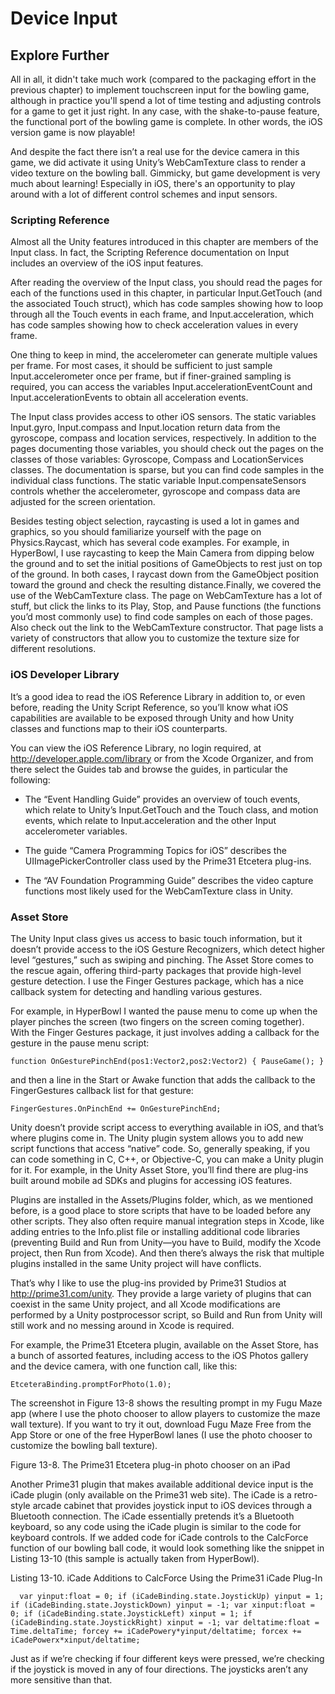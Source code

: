# Device Input

## Explore Further

All in all, it didn't take much work (compared to the packaging effort in the previous chapter) to implement touchscreen input for the bowling game, although in practice you'll spend a lot of time testing and adjusting controls for a game to get it just right. In any case, with the shake-to-pause feature, the functional port of the bowling game is complete. In other words, the iOS version game is now playable!

And despite the fact there isn’t a real use for the device camera in this game, we did activate it using Unity’s WebCamTexture class to render a video texture on the bowling ball. Gimmicky, but game development is very much about learning! Especially in iOS, there's an opportunity to play around with a lot of different control schemes and input sensors.

### Scripting Reference

Almost all the Unity features introduced in this chapter are members of the Input class. In fact, the Scripting Reference documentation on Input includes an overview of the iOS input features.

 After reading the overview of the Input class, you should read the pages for each of the functions used in this chapter, in particular Input.GetTouch (and the associated Touch struct), which has code samples showing how to loop through all the Touch events in each frame, and Input.acceleration, which has code samples showing how to check acceleration values in every frame.

One thing to keep in mind, the accelerometer can generate multiple values per frame. For most cases, it should be sufficient to just sample Input.accelerometer once per frame, but if finer-grained sampling is required, you can access the variables Input.accelerationEventCount and Input.accelerationEvents to obtain all acceleration events.

The Input class provides access to other iOS sensors. The static variables Input.gyro, Input.compass and Input.location return data from the gyroscope, compass and location services, respectively. In addition to the pages documenting those variables, you should check out the pages on the classes of those variables: Gyroscope, Compass and LocationServices classes. The documentation is sparse, but you can find code samples in the individual class functions. The static variable Input.compensateSensors controls whether the accelerometer, gyroscope and compass data are adjusted for the screen orientation.

Besides testing object selection, raycasting is used a lot in games and graphics, so you should familiarize yourself with the page on Physics.Raycast, which has several code examples. For example, in HyperBowl, I use raycasting to keep the Main Camera from dipping below the ground and to set the initial positions of GameObjects to rest just on top of the ground. In both cases, I raycast down from the GameObject position toward the ground and check the resulting distance.Finally, we covered the use of the WebCamTexture class. The page on WebCamTexture has a lot of stuff, but click the links to its Play, Stop, and Pause functions (the functions you’d most commonly use) to find code samples on each of those pages. Also check out the link to the WebCamTexture constructor. That page lists a variety of constructors that allow you to customize the texture size for different resolutions.

### iOS Developer Library

It’s a good idea to read the iOS Reference Library in addition to, or even before, reading the Unity Script Reference, so you’ll know what iOS capabilities are available to be exposed through Unity and how Unity classes and functions map to their iOS counterparts.

You can view the iOS Reference Library, no login required, at http://developer.apple.com/library or from the Xcode Organizer, and from there select the Guides tab and browse the guides, in particular the following:

- The “Event Handling Guide” provides an overview of touch events, which relate to Unity’s Input.GetTouch and the Touch class, and motion events, which relate to Input.acceleration and the other Input accelerometer variables.

- The guide “Camera Programming Topics for iOS” describes the UIImagePickerController class used by the Prime31 Etcetera plug-ins.

- The “AV Foundation Programming Guide” describes the video capture functions most likely used for the WebCamTexture class in Unity.

### Asset Store

The Unity Input class gives us access to basic touch information, but it doesn’t provide access to the iOS Gesture Recognizers, which detect higher level “gestures,” such as swiping and pinching. The Asset Store comes to the rescue again, offering third-party packages that provide high-level gesture detection. I use the Finger Gestures package, which has a nice callback system for detecting and handling various gestures.

For example, in HyperBowl I wanted the pause menu to come up when the player pinches the screen (two fingers on the screen coming together). With the Finger Gestures package, it just involves adding a callback for the gesture in the pause menu script:

`function OnGesturePinchEnd(pos1:Vector2,pos2:Vector2) {
	PauseGame();
}`

and then a line in the Start or Awake function that adds the callback to the FingerGestures callback list for that gesture:

`FingerGestures.OnPinchEnd += OnGesturePinchEnd;`

Unity doesn’t provide script access to everything available in iOS, and that’s where plugins come in. The Unity plugin system allows you to add new script functions that access “native” code. So, generally speaking, if you can code something in C, C++, or Objective-C, you can make a Unity plugin for it. For example, in the Unity Asset Store, you’ll find there are plug-ins built around mobile ad SDKs and plugins for accessing iOS features.

Plugins are installed in the Assets/Plugins folder, which, as we mentioned before, is a good place to store scripts that have to be loaded before any other scripts. They also often require manual integration steps in Xcode, like adding entries to the Info.plist file or installing additional code libraries (preventing Build and Run from Unity—you have to Build, modify the Xcode project, then Run from Xcode). And then there’s always the risk that multiple plugins installed in the same Unity project will have conflicts.

That’s why I like to use the plug-ins provided by Prime31 Studios at http://prime31.com/unity. They provide a large variety of plugins that can coexist in the same Unity project, and all Xcode modifications are performed by a Unity postprocessor script, so Build and Run from Unity will still work and no messing around in Xcode is required.

For example, the Prime31 Etcetera plugin, available on the Asset Store, has a bunch of assorted features, including access to the iOS Photos gallery and the device camera, with one function call, like this:

`EtceteraBinding.promptForPhoto(1.0);`

The screenshot in Figure 13-8 shows the resulting prompt in my Fugu Maze app (where I use the photo chooser to allow players to customize the maze wall texture). If you want to try it out, download Fugu Maze Free from the App Store or one of the free HyperBowl lanes (I use the photo chooser to customize the bowling ball texture).

Figure 13-8. The Prime31 Etcetera plug-in photo chooser on an iPad

Another Prime31 plugin that makes available additional device input is the iCade plugin (only available on the Prime31 web site). The iCade is a retro-style arcade cabinet that provides joystick input to iOS devices through a Bluetooth connection. The iCade essentially pretends it’s a Bluetooth keyboard, so any code using the iCade plugin is similar to the code for keyboard controls. If we added code for iCade controls to the CalcForce function of our bowling ball code, it would look something like the snippet in Listing 13-10 (this sample is actually taken from HyperBowl).

Listing 13-10. iCade Additions to CalcForce Using the Prime31 iCade Plug-In

`	var yinput:float = 0;
	if (iCadeBinding.state.JoystickUp) yinput = 1;
	if (iCadeBinding.state.JoystickDown) yinput = -1;
	var xinput:float = 0;
	if (iCadeBinding.state.JoystickLeft) xinput = 1;
	if (iCadeBinding.state.JoystickRight) xinput = -1;
	var deltatime:float = Time.deltaTime;
	forcey += iCadePowery*yinput/deltatime;
	forcex += iCadePowerx*xinput/deltatime;
`

Just as if we’re checking if four different keys were pressed, we’re checking if the joystick is moved in any of four directions. The joysticks aren’t any more sensitive than that.
